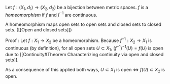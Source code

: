 Let $f : (X_1, d_1) \rightarrow (X_2, d_2)$ be a bijection between metric spaces.
$f$ is a _homeomorphism_ if $f$ and $f^{-1}$ are continuous.

A homeomorphism maps open sets to open sets and closed sets to closed sets.
([[Open and closed sets]])

Proof :
Let $f : X_1 \rightarrow X_2$ be a homeomorphism.
Because $f^{-1} : X_2 \rightarrow X_1$ is continuous (by definition),
for all open sets $U \subset X_1$, $(f^{-1})^{-1}(U) = f(U)$ is open
due to [[Continuity#Theorem Characterizing continuity via open and closed sets]].

As a consequence of this applied both ways,
$U \subset X_1$ is open $\iff$ $f(U) \subset X_2$ is open.